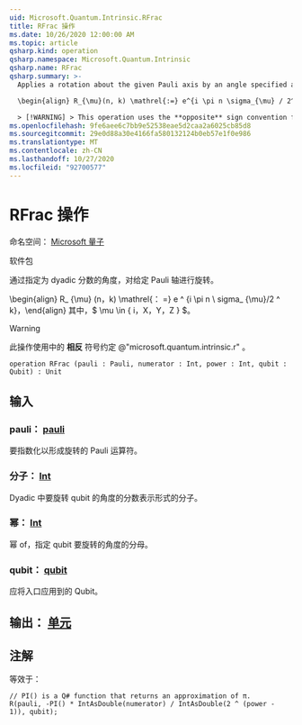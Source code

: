 ```yaml
---
uid: Microsoft.Quantum.Intrinsic.RFrac
title: RFrac 操作
ms.date: 10/26/2020 12:00:00 AM
ms.topic: article
qsharp.kind: operation
qsharp.namespace: Microsoft.Quantum.Intrinsic
qsharp.name: RFrac
qsharp.summary: >-
  Applies a rotation about the given Pauli axis by an angle specified as a dyadic fraction.

  \begin{align} R_{\mu}(n, k) \mathrel{:=} e^{i \pi n \sigma_{\mu} / 2^k}, \end{align} where $\mu \in \{I, X, Y, Z\}$.

  > [!WARNING] > This operation uses the **opposite** sign convention from > @"microsoft.quantum.intrinsic.r".
ms.openlocfilehash: 9fe6aee6c7bb9e52538eae5d2caa2a6025cb85d8
ms.sourcegitcommit: 29e0d88a30e4166fa580132124b0eb57e1f0e986
ms.translationtype: MT
ms.contentlocale: zh-CN
ms.lasthandoff: 10/27/2020
ms.locfileid: "92700577"
---
```

# <a name="rfrac-operation"></a>RFrac 操作

命名空间： [Microsoft 量子](xref:Microsoft.Quantum.Intrinsic)

软件包 [](https://nuget.org/packages/)


通过指定为 dyadic 分数的角度，对给定 Pauli 轴进行旋转。

\begin{align} R_ {\mu} (n，k) \mathrel{： =} e ^ {i \pi n \ sigma_ {\mu}/2 ^ k}，\end{align} 其中，$ \mu \in \{ i，X，Y，Z \} $。

> [!WARNING]
> 此操作使用中的 **相反** 符号约定 @"microsoft.quantum.intrinsic.r" 。

```qsharp
operation RFrac (pauli : Pauli, numerator : Int, power : Int, qubit : Qubit) : Unit
```


## <a name="input"></a>输入

### <a name="pauli--pauli"></a>pauli： [pauli](xref:microsoft.quantum.lang-ref.pauli)

要指数化以形成旋转的 Pauli 运算符。


### <a name="numerator--int"></a>分子： [Int](xref:microsoft.quantum.lang-ref.int)

Dyadic 中要旋转 qubit 的角度的分数表示形式的分子。


### <a name="power--int"></a>幂： [Int](xref:microsoft.quantum.lang-ref.int)

幂 of，指定 qubit 要旋转的角度的分母。


### <a name="qubit--qubit"></a>qubit： [qubit](xref:microsoft.quantum.lang-ref.qubit)

应将入口应用到的 Qubit。



## <a name="output--unit"></a>输出： [单元](xref:microsoft.quantum.lang-ref.unit)



## <a name="remarks"></a>注解

等效于：

```qsharp
// PI() is a Q# function that returns an approximation of π.
R(pauli, -PI() * IntAsDouble(numerator) / IntAsDouble(2 ^ (power - 1)), qubit);
```